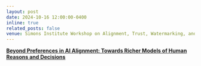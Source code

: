 ```yaml
---
layout: post
date: 2024-10-16 12:00:00-0400
inline: true
related_posts: false
venue: Simons Institute Workshop on Alignment, Trust, Watermarking, and Copyright Issues in LLMs
---
```


[**Beyond Preferences in AI Alignment: Towards Richer Models of Human Reasons and Decisions**](https://www.youtube.com/watch?v=RYFPzyWEa6U)